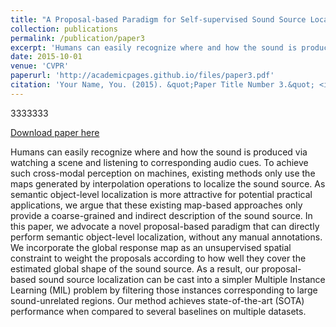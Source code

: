 ```yaml
---
title: "A Proposal-based Paradigm for Self-supervised Sound Source Localization in Videos"
collection: publications
permalink: /publication/paper3
excerpt: 'Humans can easily recognize where and how the sound is produced via watching a scene and listening to corresponding audio cues. To achieve such cross-modal perception on machines, existing methods only use the maps generated by interpolation operations to localize the sound source. As semantic object-level localization is more attractive for potential practical applications, we argue that these existing map-based approaches only provide a coarse-grained and indirect description of the sound source. In this paper, we advocate a novel proposal-based paradigm that can directly perform semantic object-level localization, without any manual annotations. We incorporate the global response map as an unsupervised spatial constraint to weight the proposals according to how well they cover the estimated global shape of the sound source. As a result, our proposal-based sound source localization can be cast into a simpler Multiple Instance Learning (MIL) problem by filtering those instances corresponding to large sound-unrelated regions. Our method achieves state-of-the-art (SOTA) performance when compared to several baselines on multiple datasets.'
date: 2015-10-01
venue: 'CVPR'
paperurl: 'http://academicpages.github.io/files/paper3.pdf'
citation: 'Your Name, You. (2015). &quot;Paper Title Number 3.&quot; <i>Journal 1</i>. 1(3).'
---
```

3333333 

[Download paper here](http://academicpages.github.io/files/paper3.pdf)


Humans can easily recognize where and how the sound is produced via watching a scene and listening to corresponding audio cues. To achieve such cross-modal perception on machines, existing methods only use the maps generated by interpolation operations to localize the sound source. As semantic object-level localization is more attractive for potential practical applications, we argue that these existing map-based approaches only provide a coarse-grained and indirect description of the sound source. In this paper, we advocate a novel proposal-based paradigm that can directly perform semantic object-level localization, without any manual annotations. We incorporate the global response map as an unsupervised spatial constraint to weight the proposals according to how well they cover the estimated global shape of the sound source. As a result, our proposal-based sound source localization can be cast into a simpler Multiple Instance Learning (MIL) problem by filtering those instances corresponding to large sound-unrelated regions. Our method achieves state-of-the-art (SOTA) performance when compared to several baselines on multiple datasets.
